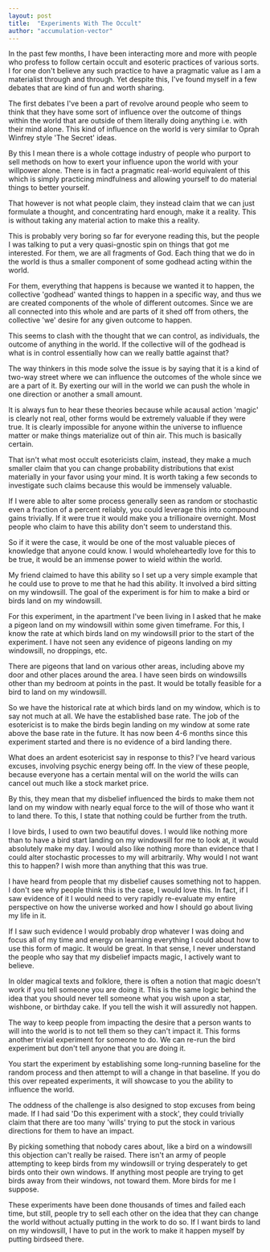 ```yaml
---
layout: post
title:  "Experiments With The Occult"
author: "accumulation-vector"
---
```


In the past few months, I have been interacting more and more with people who profess to follow certain occult and esoteric practices of various sorts. I for one don't believe any such practice to have a pragmatic value as I am a materialist through and through. Yet despite this, I've found myself in a few debates that are kind of fun and worth sharing.

The first debates I've been a part of revolve around people who seem to think that they have some sort of influence over the outcome of things within the world that are outside of them literally doing anything i.e. with their mind alone. This kind of influence on the world is very similar to Oprah Winfrey style 'The Secret' ideas. 

By this I mean there is a whole cottage industry of people who purport to sell methods on how to exert your influence upon the world with your willpower alone. There is in fact a pragmatic real-world equivalent of this which is simply practicing mindfulness and allowing yourself to do material things to better yourself.

That however is not what people claim, they instead claim that we can just formulate a thought, and concentrating hard enough, make it a reality. This is without taking any material action to make this a reality.

This is probably very boring so far for everyone reading this, but the people I was talking to put a very quasi-gnostic spin on things that got me interested. For them, we are all fragments of God. Each thing that we do in the world is thus a smaller component of some godhead acting within the world.

For them, everything that happens is because we wanted it to happen, the collective 'godhead' wanted things to happen in a specific way, and thus we are created components of the whole of different outcomes. Since we are all connected into this whole and are parts of it shed off from others, the collective 'we' desire for any given outcome to happen.

This seems to clash with the thought that we can control, as individuals, the outcome of anything in the world. If the collective will of the godhead is what is in control essentially how can we really battle against that?

The way thinkers in this mode solve the issue is by saying that it is a kind of two-way street where we can influence the outcomes of the whole since we are a part of it. By exerting our will in the world we can push the whole in one direction or another a small amount.

It is always fun to hear these theories because while acausal action 'magic' is clearly not real, other forms would be extremely valuable if they were true. It is clearly impossible for anyone within the universe to influence matter or make things materialize out of thin air. This much is basically certain.

That isn't what most occult esotericists claim, instead, they make a much smaller claim that you can change probability distributions that exist materially in your favor using your mind. It is worth taking a few seconds to investigate such claims because this would be immensely valuable.

If I were able to alter some process generally seen as random or stochastic even a fraction of a percent reliably, you could leverage this into compound gains trivially. If it were true it would make you a trillionaire overnight. Most people who claim to have this ability don't seem to understand this.

So if it were the case, it would be one of the most valuable pieces of knowledge that anyone could know. I would wholeheartedly love for this to be true, it would be an immense power to wield within the world.

My friend claimed to have this ability so I set up a very simple example that he could use to prove to me that he had this ability. It involved a bird sitting on my windowsill. The goal of the experiment is for him to make a bird or birds land on my windowsill.

For this experiment, in the apartment I've been living in I asked that he make a pigeon land on my windowsill within some given timeframe. For this, I know the rate at which birds land on my windowsill prior to the start of the experiment. I have not seen any evidence of pigeons landing on my windowsill, no droppings, etc.

There are pigeons that land on various other areas, including above my door and other places around the area. I have seen birds on windowsills other than my bedroom at points in the past. It would be totally feasible for a bird to land on my windowsill.

So we have the historical rate at which birds land on my window, which is to say not much at all. We have the established base rate. The job of the esotericist is to make the birds begin landing on my window at some rate above the base rate in the future. It has now been 4-6 months since this experiment started and there is no evidence of a bird landing there.

What does an ardent esotericist say in response to this? I've heard various excuses, involving psychic energy being off. In the view of these people, because everyone has a certain mental will on the world the wills can cancel out much like a stock market price.

By this, they mean that my disbelief influenced the birds to make them not land on my window with nearly equal force to the will of those who want it to land there. To this, I state that nothing could be further from the truth.

I love birds, I used to own two beautiful doves. I would like nothing more than to have a bird start landing on my windowsill for me to look at, it would absolutely make my day. I would also like nothing more than evidence that I could alter stochastic processes to my will arbitrarily. Why would I not want this to happen? I wish more than anything that this was true.

I have heard from people that my disbelief causes something not to happen. I don't see why people think this is the case, I would love this. In fact, if I saw evidence of it I would need to very rapidly re-evaluate my entire perspective on how the universe worked and how I should go about living my life in it.

If I saw such evidence I would probably drop whatever I was doing and focus all of my time and energy on learning everything I could about how to use this form of magic. It would be great. In that sense, I never understand the people who say that my disbelief impacts magic, I actively want to believe.

In older magical texts and folklore, there is often a notion that magic doesn't work if you tell someone you are doing it. This is the same logic behind the idea that you should never tell someone what you wish upon a star, wishbone, or birthday cake. If you tell the wish it will assuredly not happen.

The way to keep people from impacting the desire that a person wants to will into the world is to not tell them so they can't impact it. This forms another trivial experiment for someone to do. We can re-run the bird experiment but don't tell anyone that you are doing it.

You start the experiment by establishing some long-running baseline for the random process and then attempt to will a change in that baseline. If you do this over repeated experiments, it will showcase to you the ability to influence the world.

The oddness of the challenge is also designed to stop excuses from being made. If I had said 'Do this experiment with a stock', they could trivially claim that there are too many 'wills' trying to put the stock in various directions for them to have an impact. 

By picking something that nobody cares about, like a bird on a windowsill this objection can't really be raised. There isn't an army of people attempting to keep birds from my windowsill or trying desperately to get birds onto their own windows. If anything most people are trying to get birds away from their windows, not toward them. More birds for me I suppose.

These experiments have been done thousands of times and failed each time, but still, people try to sell each other on the idea that they can change the world without actually putting in the work to do so. If I want birds to land on my windowsill, I have to put in the work to make it happen myself by putting birdseed there. 
